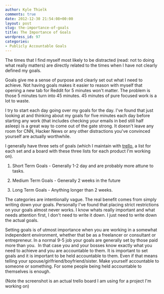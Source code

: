 ```yaml
---
author: Kyle Thielk
comments: true
date: 2012-12-30 21:54:08+00:00
layout: post
slug: the-importance-of-goals
title: The Importance of Goals
wordpress_id: 97
categories:
- Publicly Accountable Goals
---
```


The times that I find myself most likely to be distracted (read: not to doing what really matters) are directly related to the times when I have not clearly defined my goals.

Goals give me a sense of purpose and clearly set out what I need to achieve. Not having goals makes it easier to reason with myself that opening a new tab for Reddit for 5 minutes won't matter. The problem is those 5 minutes turn into 45 minutes. 45 minutes of pure focused work is a lot to waste.

I try to start each day going over my goals for the day. I've found that just looking at and thinking about my goals for five minutes each day before starting any work (that includes checking your emails in bed still half asleep) is a great way to come out of the gate strong. It doesn't leave any room for CNN, Hacker News or any other distractions you've convinced yourself are actually worthwhile.

I generally have three sets of goals (which I maintain with [trello](http://www.trello.com), a list for each set and a board with these three lists for each product I'm working on).



	
  1. Short Term Goals - Generally 1-2 day and are probably more attune to tasks.

	
  2. Medium Term Goals - Generally 2 weeks in the future

	
  3. Long Term Goals - Anything longer than 2 weeks.


The categories are intentionally vague. The real benefit comes from simply writing down your goals. Personally I've found that placing strict restrictions on your goals almost never works. I know whats really important and what needs attention first, I don't need to write it down. I just need to write down the actual goals.

Setting goals is of utmost importance when you are working in a somewhat independent environment, whether that be as a freelancer or consultant or entrepreneur. In a normal 9-5 job your goals are generally set by those paid more than you.  In that case you and your bosses know exactly what you need to achieve and you are accountable to them. It is important to set goals and it is important to be held accountable to them. Even if that means telling your spouse/girlfriend/boyfriend/sister. Make yourself accountable to someone or something. For some people being held accountable to themselves is enough.

(Note the screenshot is an actual trello board I am using for a project I'm working on)
